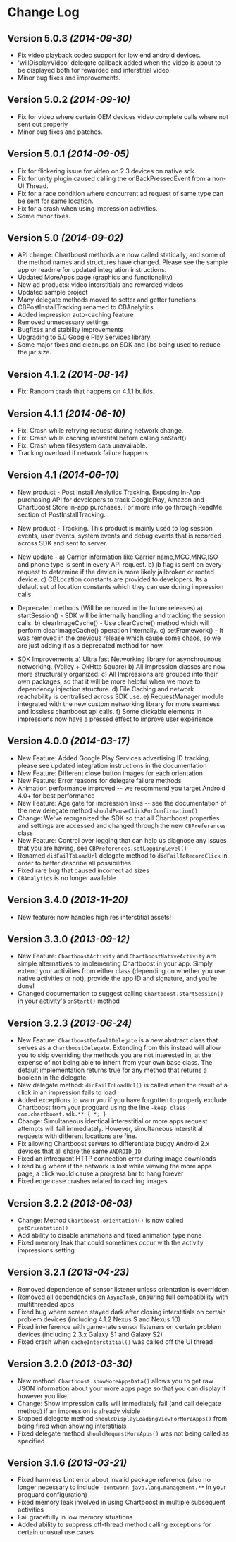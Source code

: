 Change Log
==========

Version 5.0.3 *(2014-09-30)*
----------------------------
* Fix video playback codec support for low end android devices.
* 'willDisplayVideo' delegate callback added when the video is about to be displayed both for rewarded and interstitial video.
* Minor bug fixes and improvements.

Version 5.0.2 *(2014-09-10)*
----------------------------
* Fix for video where certain OEM devices video complete calls where not sent out properly
* Minor bug fixes and patches.

Version 5.0.1 *(2014-09-05)*
----------------------------
* Fix for flickering issue for video on 2.3 devices on native sdk.
* Fix for unity plugin caused calling the onBackPressedEvent from a non-UI Thread.
* Fix for a race condition where concurrent ad request of same type can be sent for same location.
* Fix for a crash when using impression activities.
* Some minor fixes.

Version 5.0 *(2014-09-02)*
----------------------------

* API change: Chartboost methods are now called statically, and some of the method names and structures have changed. Please see the sample app or readme for updated integration instructions.
* Updated MoreApps page (graphics and functionality)
* New ad products: video interstitials and rewarded videos
* Updated sample project
* Many delegate methods moved to setter and getter functions
* CBPostInstallTracking renamed to CBAnalytics
* Added impression auto-caching feature
* Removed unnecessary settings
* Bugfixes and stability improvements
* Upgrading to 5.0 Google Play Services library.
* Some major fixes and cleanups on SDK and libs being used to reduce the jar size.

Version 4.1.2 *(2014-08-14)*
----------------------------

* Fix: Random crash that happens on 4.1.1 builds.

Version 4.1.1 *(2014-06-10)*
----------------------------

* Fix: Crash while retrying request during network change.
* Fix: Crash while caching interstital before calling onStart()
* Fix: Crash when filesystem data unavailable.
* Tracking overload if network failure happens.

Version 4.1 *(2014-06-10)*
----------------------------
* New product - Post Install Analytics Tracking. Exposing In-App purchasing API for developers to track GooglePlay, Amazon and  ChartBoost Store in-app purchases. For more info go through ReadMe section of PostInstallTracking.

* New product - Tracking. This product is mainly used to log session events, user events, system events and debug events that is recorded across SDK and sent to server.

* New update -
	 a) Carrier information like Carrier name,MCC,MNC,ISO and phone type is sent in every API request.
 	 b) jb flag is sent on every request to determine if the device is more likely jailbroken or rooted device.
	 c) CBLocation constants are provided to developers. Its a default set of location constants which they can use during impression calls. 	 

* Deprecated methods (Will be removed in the future releases)
	a) startSession() - SDK will be internally handling and tracking the session calls. 
	b) clearImageCache() - Use clearCache() method which will perform clearImageCache() operation internally.
	c) setFramework() - It was removed in the previous release which cause some chaos, so we are just adding it as a deprecated method for now.

* SDK Improvements
	a) Ultra fast Networking library for asynchrounous networking. (Volley + OkHttp Square)
	b) All Impression classes are now more structurally organized.
	c) All Impressions are grouped into their own packages, so that it will be more helpful when we move to dependency injection structure. 
	d) File Caching and network reachability is centralised across SDK use.
	e) RequestManager module integrated with the new custom networking library for more seamless and lossless chartboost api calls.
	f) Some clickable elements in impressions now have a pressed effect to improve user experience

Version 4.0.0 *(2014-03-17)*
----------------------------

 * New Feature: Added Google Play Services advertising ID tracking, please see updated integration instructions in the documentation
 * New Feature: Different close button images for each orientation
 * New Feature: Error reasons for delegate failure methods
 * Animation performance improved -- we recommend you target Android 4.0+ for best performance
 * New Feature: Age gate for impression links -- see the documentation of the new delegate method `shouldPauseClickForConfirmation()`
 * Change: We've reorganized the SDK so that all Chartboost properties and settings are accessed and changed through the new `CBPreferences` class
 * New Feature: Control over logging that can help us diagnose any issues that you are having, see `CBPreferences.setLoggingLevel()`
 * Renamed `didFailToLoadUrl` delegate method to `didFailToRecordClick` in order to better describe all possibilities
 * Fixed rare bug that caused incorrect ad sizes
 * `CBAnalytics` is no longer available


Version 3.4.0 *(2013-11-20)*
----------------------------

 * New feature: now handles high res interstitial assets!


Version 3.3.0 *(2013-09-12)*
----------------------------

 * New Feature: `ChartboostActivity` and `ChartboostNativeActivity` are simple alternatives to implementing Chartboost in your app.  Simply extend your activities from either class (depending on whether you use native activities or not), provide the app ID and signature, and you're done!
 * Changed documentation to suggest calling `Chartboost.startSession()` in your activity's `onStart()` method


Version 3.2.3 *(2013-06-24)*
----------------------------

 * New Feature: `ChartboostDefaultDelegate` is a new abstract class that serves as a `ChartboostDelegate`. Extending from this instead will allow you to skip overriding the methods you are not interested in, at the expense of not being able to inherit from your own base class. The default implementation returns true for any method that returns a boolean in the delegate.
 * New delegate method: `didFailToLoadUrl()` is called when the result of a click in an impression fails to load
 * Added exceptions to warn you if you have forgotten to properly exclude Chartboost from your proguard using the line `-keep class com.chartboost.sdk.** { *; }`
 * Change: Simultaneous identical interestitial or more apps request attempts will fail immediately. However, simultaneous interstitial requests with different locations are fine.
 * Fix allowing Chartboost servers to differentiate buggy Android 2.x devices that all share the same `ANDROID_ID`
 * Fixed an infrequent HTTP connection error during image downloads
 * Fixed bug where if the network is lost while viewing the more apps page, a click would cause a progress bar to hang forever
 * Fixed edge case crashes related to caching images


Version 3.2.2 *(2013-06-03)*
----------------------------

 * Change: Method `Chartboost.orientation()` is now called `getOrientation()`
 * Add ability to disable animations and fixed animation type none
 * Fixed memory leak that could sometimes occur with the activity impressions setting


Version 3.2.1 *(2013-04-23)*
----------------------------

 * Removed dependence of sensor listener unless orientation is overridden
 * Removed all dependencies on `AsyncTask`, ensuring full compatibility with multithreaded apps
 * Fixed bug where screen stayed dark after closing interstitials on certain problem devices (including 4.1.2 Nexus S and Nexus 10)
 * Fixed interference with game-rate sensor listeners on certain problem devices (including 2.3.x Galaxy S1 and Galaxy S2)
 * Fixed crash when `cacheInterstitial()` was called off the UI thread


Version 3.2.0 *(2013-03-30)*
----------------------------

 * New method: `Chartboost.showMoreAppsData()` allows you to get raw JSON information about your more apps page so that you can display it however you like.
 * Change: Show impression calls will immediately fail (and call delegate method) if an impression is already visible
 * Stopped delegate method `shouldDisplayLoadingViewForMoreApps()` from being fired when showing interstitials
 * Fixed delegate method `shouldRequestMoreApps()` was not being called as specified


Version 3.1.6 *(2013-03-21)*
----------------------------

 * Fixed harmless Lint error about invalid package reference (also no longer necessary to include `-dontwarn java.lang.management.**` in your proguard configuration)
 * Fixed memory leak involved in using Chartboost in multiple subsequent activities
 * Fail gracefully in low memory situations
 * Added ability to suppress off-thread method calling exceptions for certain unusual use cases


